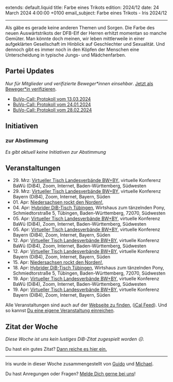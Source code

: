 
extends: default.liquid
title: Farbe eines Trikots
edition: 2024/12
date: 24 March 2024 4:00:00 +0100
email_subject: Farbe eines Trikots - Iris 2024/12

---
Als gäbe es gerade keine anderen Themen und Sorgen. Die Farbe des neuen Auswärtstrikots der DFB-Elf der Herren erhitzt momentan so manche Gemüter.
Man könnte doch meinen, wir leben mittlerweile in einer aufgeklärten Gesellschaft im Hinblick auf Geschlechter und Sexualität. Und dennoch gibt es immer noch in den Köpfen der Menschen eine Unterscheidung in typische Jungs- und Mädchenfarben.


## Partei Updates

_Nur für Mitglieder und verifizierte Beweger\*innen einsehbar_. [Jetzt als Beweger\*in verifizieren](https://dib.de/bewegerin-werden/).

 - [BuVo-Call: Protokoll vom 13.03.2024](https://marktplatz.dib.de/t/buvo-call-protokoll-vom-13-03-2024/40222)
 - [BuVo-Call: Protokoll vom 24.01.2024](https://marktplatz.dib.de/t/buvo-call-protokoll-vom-24-01-2024/40220)
 - [BuVo-Call: Protokoll vom 28.02.2024](https://marktplatz.dib.de/t/buvo-call-protokoll-vom-28-02-2024/40219)

## Initiativen

### zur Abstimmung
_Es gibt aktuell keine Initiativen zur Abstimmung_

## Veranstaltungen

 - 29.&nbsp;Mrz: [Virtueller Tisch Landesverbände BW+BY](https://dib.de/events/virtueller-tisch-landesverbaende-bwby-3-2024-03-29/), virtuelle Konferenz BaWü (DiB4), Zoom, Internet, Baden-Württemberg, Südwesten
 - 29.&nbsp;Mrz: [Virtueller Tisch Landesverbände BW+BY](https://dib.de/events/virtueller-tisch-landesverbaende-bwby-2-2024-03-29/), virtuelle Konferenz Bayern (DiB4), Zoom, Internet, Bayern, Süden
 - 01.&nbsp;Apr: [Niedersachsen rockt den Norden!](https://dib.de/events/niedersachsen-call-2024-04-01/), 
 - 04.&nbsp;Apr: [Hybrider DiB-Tisch Tübingen](https://dib.de/events/virtueller-tisch-tuebingen-2024-04-04/), Wirtshaus zum tänzelnden Pony, Schmiedtorstraße 5, Tübingen, Baden-Württemberg, 72070, Südwesten
 - 05.&nbsp;Apr: [Virtueller Tisch Landesverbände BW+BY](https://dib.de/events/virtueller-tisch-landesverbaende-bwby-3-2024-04-05/), virtuelle Konferenz BaWü (DiB4), Zoom, Internet, Baden-Württemberg, Südwesten
 - 05.&nbsp;Apr: [Virtueller Tisch Landesverbände BW+BY](https://dib.de/events/virtueller-tisch-landesverbaende-bwby-2-2024-04-05/), virtuelle Konferenz Bayern (DiB4), Zoom, Internet, Bayern, Süden
 - 12.&nbsp;Apr: [Virtueller Tisch Landesverbände BW+BY](https://dib.de/events/virtueller-tisch-landesverbaende-bwby-3-2024-04-12/), virtuelle Konferenz BaWü (DiB4), Zoom, Internet, Baden-Württemberg, Südwesten
 - 12.&nbsp;Apr: [Virtueller Tisch Landesverbände BW+BY](https://dib.de/events/virtueller-tisch-landesverbaende-bwby-2-2024-04-12/), virtuelle Konferenz Bayern (DiB4), Zoom, Internet, Bayern, Süden
 - 15.&nbsp;Apr: [Niedersachsen rockt den Norden!](https://dib.de/events/niedersachsen-call-2024-04-15/), 
 - 18.&nbsp;Apr: [Hybrider DiB-Tisch Tübingen](https://dib.de/events/virtueller-tisch-tuebingen-2024-04-18/), Wirtshaus zum tänzelnden Pony, Schmiedtorstraße 5, Tübingen, Baden-Württemberg, 72070, Südwesten
 - 19.&nbsp;Apr: [Virtueller Tisch Landesverbände BW+BY](https://dib.de/events/virtueller-tisch-landesverbaende-bwby-3-2024-04-19/), virtuelle Konferenz BaWü (DiB4), Zoom, Internet, Baden-Württemberg, Südwesten
 - 19.&nbsp;Apr: [Virtueller Tisch Landesverbände BW+BY](https://dib.de/events/virtueller-tisch-landesverbaende-bwby-2-2024-04-19/), virtuelle Konferenz Bayern (DiB4), Zoom, Internet, Bayern, Süden


Alle Veranstaltungen sind auch auf der [Webseite zu finden](https://dib.de/veranstaltungen/), ([iCal Feed](https://dib.de/?ical=1)). Und so kannst [Du eine eigene Veranstaltung einreichen](https://marktplatz.dib.de/t/eine-veranstaltung-auf-der-webseite-einreichen/21379).


## Zitat der Woche
_Diese Woche ist uns kein lustiges DiB-Zitat zugespielt worden ☹._

Du hast ein gutes Zitat? [Dann reiche es hier ein.](https://marktplatz.dib.de/t/fortsetzung-lustige-dib-zitate/24431)


---

Iris wurde in dieser Woche zusammengestellt von [Guido](https://marktplatz.dib.de/u/Guido/) und [Michael](https://marktplatz.dib.de/u/MichaelVoss/).

Du hast Anregungen oder Fragen? [Melde Dich gerne bei uns](https://marktplatz.dib.de/t/neu-iris-die-woechtliche-zusammenfasssung-zum-sonntagsbrunch/10990)!

